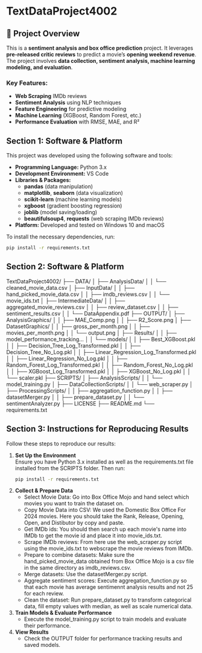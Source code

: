 <!-- README for TextDataProject4002 -->

# TextDataProject4002

<!-- Project Overview -->
## 📌 Project Overview

This is a **sentiment analysis and box office prediction** project. It leverages **pre-released critic reviews** to predict a movie’s **opening weekend revenue**. The project involves **data collection, sentiment analysis, machine learning modeling, and evaluation**.  

### Key Features:
- **Web Scraping** IMDb reviews
- **Sentiment Analysis** using NLP techniques
- **Feature Engineering** for predictive modeling
- **Machine Learning** (XGBoost, Random Forest, etc.)
- **Performance Evaluation** with RMSE, MAE, and R²

<!-- Section 1: Software & Platform -->
## Section 1: Software & Platform

This project was developed using the following software and tools:

- **Programming Language:** Python 3.x  
- **Development Environment:** VS Code  
- **Libraries & Packages:**
  - **pandas** (data manipulation)
  - **matplotlib**, **seaborn** (data visualization)
  - **scikit-learn** (machine learning models)
  - **xgboost** (gradient boosting regression)
  - **joblib** (model saving/loading)
  - **beautifulsoup4**, **requests** (web scraping IMDb reviews)
- **Platform:** Developed and tested on Windows 10 and macOS

To install the necessary dependencies, run:

```bash
pip install -r requirements.txt
```
<!-- Section 2: Project Folder Structure -->
## Section 2: Software & Platform

TextDataProject4002/
├── DATA/
│   ├── AnalysisData/
│   │   └── cleaned_movie_data.csv
│   ├── InputData/
│   │   ├── hand_picked_movie_data.csv
│   │   ├── imdb_reviews.csv
│   │   └── movie_ids.txt
│   ├── IntermediateData/
│   │   ├── aggregated_movie_reviews.csv
│   │   ├── review_dataset.csv
│   │   ├── sentiment_results.csv
│   │   └── DataAppendix.pdf
├── OUTPUT/
│   ├── AnalysisGraphics/
│   │   ├── MAE_Comp.png
│   │   ├── R2_Score.png
│   ├── DatasetGraphics/
│   │   ├── gross_per_month.png
│   │   ├── movies_per_month.png
│   │   └── output.png
│   ├── Results/
│   │   ├── model_performance_tracking...
│   │   └── models/
│   │       ├── Best_XGBoost.pkl
│   │       ├── Decision_Tree_Log_Transformed.pkl
│   │       ├── Decision_Tree_No_Log.pkl
│   │       ├── Linear_Regression_Log_Transformed.pkl
│   │       ├── Linear_Regression_No_Log.pkl
│   │       ├── Random_Forest_Log_Transformed.pkl
│   │       ├── Random_Forest_No_Log.pkl
│   │       ├── XGBoost_Log_Transformed.pkl
│   │       ├── XGBoost_No_Log.pkl
│   │       └── scaler.pkl
├── SCRIPTS/
│   ├── AnalysisScripts/
│   │   └── model_training.py
│   ├── DataCollectionScripts/
│   │   └── web_scraper.py
│   ├── ProcessingScripts/
│   │   ├── aggregation_function.py
│   │   ├── datasetMerger.py
│   │   ├── prepare_dataset.py
│   │   └── sentimentAnalyzer.py
├── LICENSE
├── README.md
└── requirements.txt

<!-- Section 3: Instructions for Reproducing Results -->
## Section 3: Instructions for Reproducing Results
Follow these steps to reproduce our results:

1. **Set Up the Environment**  
   Ensure you have Python 3.x installed as well as the requirements.txt file installed from the SCRIPTS folder. Then run:
   ```bash
   pip install -r requirements.txt
   ```
2. **Collect & Prepare Data**
   - Select Movie Data: Go into Box Office Mojo and hand select which movies you want to train the dataset on.
   - Copy Movie Data into CSV: We used the Domestic Box Office For 2024 movies. Here you should take the Rank, Release, Opening, Open, and Distibutor by copy and paste.
   - Get IMDb ids: You should then search up each movie's name into IMDb to get the movie id and place it into movie_ids.txt.
   - Scrape IMDb reviews: From here use the web_scraper.py script using the movie_ids.txt to webscrape the movie reviews from IMDb.
   - Prepare to combine datasets: Make sure the hand_picked_movie_data obtained from Box Office Mojo is a csv file in the same directory as imdb_reviews.csv.
   - Merge datasets: Use the datasetMerger.py script.
   - Aggregate sentiment scores: Execute aggregation_function.py so that each movie has average sentimennt analysis results and not 25 for each review.
   - Clean the dataset: Run prepare_dataset.py to transform categorical data, fill empty values with median, as well as scale numerical data.
4. **Train Models & Evaluate Performance**
   - Execute the model_training.py script to train models and evaluate their performance.
5. **View Results**
   - Check the OUTPUT folder for performance tracking results and saved models.



